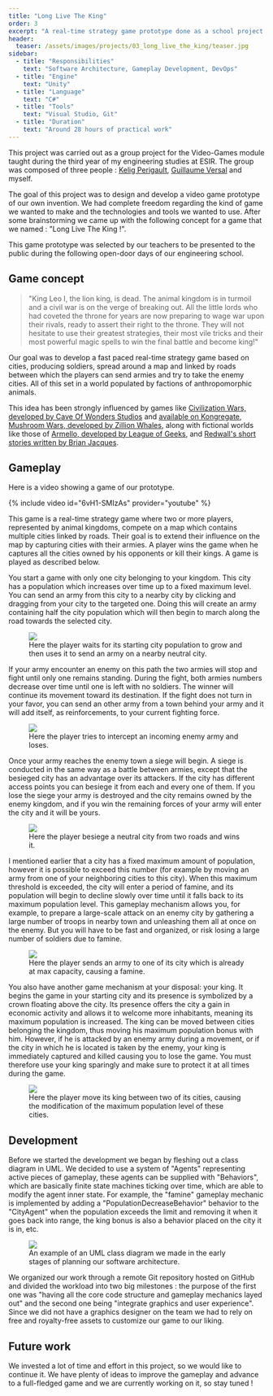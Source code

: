 ```yaml
---
title: "Long Live The King"
order: 3
excerpt: "A real-time strategy game prototype done as a school project."
header:
  teaser: /assets/images/projects/03_long_live_the_king/teaser.jpg
sidebar:
  - title: "Responsibilities"
    text: "Software Architecture, Gameplay Development, DevOps"
  - title: "Engine"
    text: "Unity"
  - title: "Language"
    text: "C#"
  - title: "Tools"
    text: "Visual Studio, Git"
  - title: "Duration"
    text: "Around 28 hours of practical work"
---
```


This project was carried out as a group project for the Video-Games module taught during the third year of my engineering studies at ESIR. The group was composed of three people : [Kelig Perigault](https://www.linkedin.com/in/kelig-perigault/), [Guillaume Versal](https://www.linkedin.com/in/guillaume-versal-54175abb/) and myself.

The goal of this project was to design and develop a video game prototype of our own invention. We had complete freedom regarding the kind of game we wanted to make and the technologies and tools we wanted to use. After some brainstorming we came up with the following concept for a game that we named : "Long Live The King !".

This game prototype was selected by our teachers to be presented to the public during the following open-door days of our engineering school.

## Game concept

> "King Leo I, the lion king, is dead. The animal kingdom is in turmoil and a civil war is on the verge of breaking out. All the little lords who had coveted the throne for years are now preparing to wage war upon their rivals, ready to assert their right to the throne. They will not hesitate to use their greatest strategies, their most vile tricks and their most powerful magic spells to win the final battle and become king!"

Our goal was to develop a fast paced real-time strategy game based on cities, producing soldiers, spread around a map and linked by roads between which the players can send armies and try to take the enemy cities. All of this set in a world populated by factions of anthropomorphic animals.

This idea has been strongly influenced by games like [Civilization Wars, developed by Cave Of Wonders Studios](http://www.cawogames.com/) and [available on Kongregate](https://www.kongregate.com/games/tjcarlos/civilizations-wars), [Mushroom Wars, developed by Zillion Whales](http://mushroomwars2.com/voyna-gribov-original/), along with fictional worlds like those of [Armello, developed by League of Geeks](https://armello.com/), and [Redwall's short stories written by Brian Jacques](http://www.redwallabbey.com/).

## Gameplay

Here is a video showing a game of our prototype.

{% include video id="6vH1-SMIzAs" provider="youtube" %}

This game is a real-time strategy game where two or more players, represented by animal kingdoms, compete on a map which contains multiple cities linked by roads. Their goal is to extend their influence on the map by capturing cities with their armies. A player wins the game when he captures all the cities owned by his opponents or kill their kings. A game is played as described below.

You start a game with only one city belonging to your kingdom. This city has a population which increases over time up to a fixed maximum level. You can send an army from this city to a nearby city by clicking and dragging from your city to the targeted one. Doing this will create an army containing half the city population which will then begin to march along the road towards the selected city.

<figure>
	<a href="/assets/images/projects/03_long_live_the_king/send_army.gif" title="">
    <img src="/assets/images/projects/03_long_live_the_king/send_army.gif">
  </a>
	<figcaption>
    Here the player waits for its starting city population to grow and then uses it to send an army on a nearby neutral city.
  </figcaption>
</figure>

If your army encounter an enemy on this path the two armies will stop and fight until only one remains standing. During the fight, both armies numbers decrease over time until one is left with no soldiers. The winner will continue its movement toward its destination. If the fight does not turn in your favor, you can send an other army from a town behind your army and it will add itself, as reinforcements, to your current fighting force.

<figure>
	<a href="/assets/images/projects/03_long_live_the_king/army_fight.gif" title="">
    <img src="/assets/images/projects/03_long_live_the_king/army_fight.gif">
  </a>
	<figcaption>
    Here the player tries to intercept an incoming enemy army and loses.
  </figcaption>
</figure>

Once your army reaches the enemy town a siege will begin. A siege is conducted in the same way as a battle between armies, except that the besieged city has an advantage over its attackers. If the city has different access points you can besiege it from each and every one of them. If you lose the siege your army is destroyed and the city remains owned by the enemy kingdom, and if you win the remaining forces of your army will enter the city and it will be yours.

<figure>
	<a href="/assets/images/projects/03_long_live_the_king/siege.gif" title="">
    <img src="/assets/images/projects/03_long_live_the_king/siege.gif">
  </a>
	<figcaption>
    Here the player besiege a neutral city from two roads and wins it.
  </figcaption>
</figure>

I mentioned earlier that a city has a fixed maximum amount of population, however it is possible to exceed this number (for example by moving an army from one of your neighboring cities to this city). When this maximum threshold is exceeded, the city will enter a period of famine, and its population will begin to decline slowly over time until it falls back to its maximum population level. This gameplay mechanism allows you, for example, to prepare a large-scale attack on an enemy city by gathering a large number of troops in nearby town and unleashing them all at once on the enemy. But you will have to be fast and organized, or risk losing a large number of soldiers due to famine.

<figure>
	<a href="/assets/images/projects/03_long_live_the_king/famine.gif" title="">
    <img src="/assets/images/projects/03_long_live_the_king/famine.gif">
  </a>
	<figcaption>
    Here the player sends an army to one of its city which is already at max capacity, causing a famine.
  </figcaption>
</figure>

You also have another game mechanism at your disposal: your king. It begins the game in your starting city and its presence is symbolized by a crown floating above the city. Its presence offers the city a gain in economic activity and allows it to welcome more inhabitants, meaning its maximum population is increased. The king can be moved between cities belonging the kingdom, thus moving his maximum population bonus with him. However, if he is attacked by an enemy army during a movement, or if the city in which he is located is taken by the enemy, your king is immediately captured and killed causing you to lose the game. You must therefore use your king sparingly and make sure to protect it at all times during the game.

<figure>
	<a href="/assets/images/projects/03_long_live_the_king/king.gif" title="">
    <img src="/assets/images/projects/03_long_live_the_king/king.gif">
  </a>
	<figcaption>
    Here the player move its king between two of its cities, causing the modification of the maximum population level of these cities.
  </figcaption>
</figure>

## Development

Before we started the development we began by fleshing out a class diagram in UML. We decided to use a system of "Agents" representing active pieces of gameplay, these agents can be supplied with "Behaviors", which are basically finite state machines ticking over time, which are able to modify the agent inner state. For example, the "famine" gameplay mechanic is implemented by adding a "PopulationDecreaseBehavior" behavior to the "CityAgent" when the population exceeds the limit and removing it when it goes back into range, the king bonus is also a behavior placed on the city it is in, etc.

<figure>
	<a href="/assets/images/projects/03_long_live_the_king/uml.png" title="Early development UML class diagram">
    <img src="/assets/images/projects/03_long_live_the_king/uml.png">
  </a>
	<figcaption>
    An example of an UML class diagram we made in the early stages of planning our software architecture.
  </figcaption>
</figure>

We organized our work through a remote Git repository hosted on GitHub and divided the workload into two big milestones : the purpose of the first one was "having all the core code structure and gameplay mechanics layed out" and the second one being "integrate graphics and user experience". Since we did not have a graphics designer on the team we had to rely on free and royalty-free assets to customize our game to our liking.

## Future work

We invested a lot of time and effort in this project, so we would like to continue it. We have plenty of ideas to improve the gameplay and advance to a full-fledged game and we are currently working on it, so stay tuned !